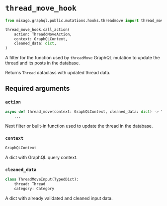 # `thread_move_hook`

```python
from misago.graphql.public.mutations.hooks.threadmove import thread_move_hook

thread_move_hook.call_action(
    action: ThreaddMoveAction,
    context: GraphQLContext,
    cleaned_data: dict,
)
```

A filter for the function used by `threadMove` GraphQL mutation to update the thread and its posts in the database.

Returns `Thread` dataclass with updated thread data.


## Required arguments

### `action`

```python
async def thread_move(context: GraphQLContext, cleaned_data: dict) -> Thread:
    ...
```

Next filter or built-in function used to update the thread in the database.


### `context`

```python
GraphQLContext
```

A dict with GraphQL query context.


### `cleaned_data`

```python
class ThreadMoveInput(TypedDict):
    thread: Thread
    category: Category
```

A dict with already validated and cleaned input data.